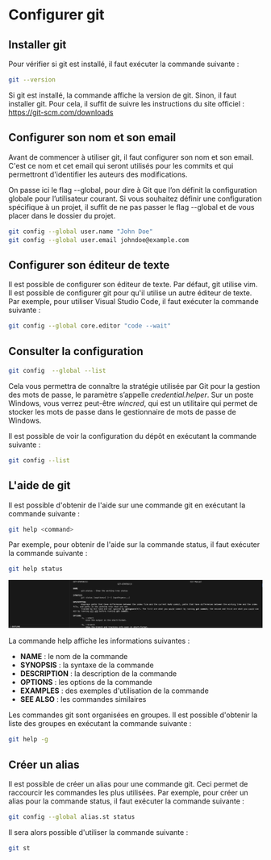 # Configurer git

## Installer git
Pour vérifier si git est installé, il faut exécuter la commande suivante :
```bash
git --version
```

Si git est installé, la commande affiche la version de git. Sinon, il faut installer git.
Pour cela, il suffit de suivre les instructions du site officiel : https://git-scm.com/downloads


## Configurer son nom et son email

Avant de commencer à utiliser git, il faut configurer son nom et son email. C'est ce nom et cet email qui seront utilisés pour les commits et qui permettront d'identifier les auteurs des modifications.

On passe ici le flag --global, pour dire à Git que l’on définit la configuration globale pour l’utilisateur courant. Si vous souhaitez définir une configuration spécifique à un projet, il suffit de ne pas passer le flag --global et de vous placer dans le dossier du projet.

```bash
git config --global user.name "John Doe"
git config --global user.email johndoe@example.com
```

## Configurer son éditeur de texte
Il est possible de configurer son éditeur de texte. Par défaut, git utilise vim. Il est possible de configurer git pour qu'il utilise un autre éditeur de texte. Par exemple, pour utiliser Visual Studio Code, il faut exécuter la commande suivante :

```bash
git config --global core.editor "code --wait"
```

## Consulter la configuration

```bash
git config  --global --list
```

Cela vous permettra de connaître la stratégie utilisée par Git pour la gestion des mots de passe, le paramètre s’appelle *credential.helper*. Sur un poste Windows, vous verrez peut-être *wincred*, qui est un utilitaire qui permet de stocker les mots de passe dans le gestionnaire de mots de passe de Windows.

Il est possible de voir la configuration du dépôt en exécutant la commande suivante :

```bash
git config --list
```

## L'aide de git

Il est possible d'obtenir de l'aide sur une commande git en exécutant la commande suivante :

```bash
git help <command>
```

Par exemple, pour obtenir de l'aide sur la commande status, il faut exécuter la commande suivante :

```bash
git help status
```

![git help](images/git-help-git-status.png)

La commande help affiche les informations suivantes :

- **NAME** : le nom de la commande
- **SYNOPSIS** : la syntaxe de la commande
- **DESCRIPTION** : la description de la commande
- **OPTIONS** : les options de la commande
- **EXAMPLES** : des exemples d'utilisation de la commande
- **SEE ALSO** : les commandes similaires

Les commandes git sont organisées en groupes. Il est possible d'obtenir la liste des groupes en exécutant la commande suivante :

```bash
git help -g
```

## Créer un alias

Il est possible de créer un alias pour une commande git. Ceci permet de raccourcir les commandes les plus utilisées. Par exemple, pour créer un alias pour la commande status, il faut exécuter la commande suivante :

```bash
git config --global alias.st status
```

Il sera alors possible d'utiliser la commande suivante :

```bash
git st
```

